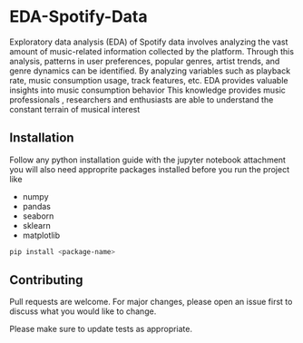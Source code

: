 # EDA-Spotify-Data
Exploratory data analysis (EDA) of Spotify data involves analyzing the vast amount of music-related information collected by the platform. Through this analysis, patterns in user preferences, popular genres, artist trends, and genre dynamics can be identified. By analyzing variables such as playback rate, music consumption usage, track features, etc. EDA provides valuable insights into music consumption behavior This knowledge provides music professionals , researchers and enthusiasts are able to understand the constant terrain of musical interest

## Installation

Follow any python installation guide with the jupyter notebook attachment
you will also need approprite packages installed before you run the project like 
 - numpy
 - pandas
 - seaborn
 - sklearn
 - matplotlib 

```bash
pip install <package-name>
```

## Contributing
Pull requests are welcome. For major changes, please open an issue first
to discuss what you would like to change.

Please make sure to update tests as appropriate.
